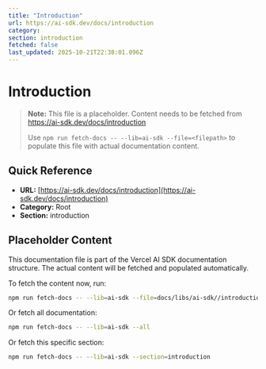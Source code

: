 ```yaml
---
title: "Introduction"
url: https://ai-sdk.dev/docs/introduction
category: 
section: introduction
fetched: false
last_updated: 2025-10-21T22:38:01.096Z
---
```


# Introduction

> **Note:** This file is a placeholder. Content needs to be fetched from https://ai-sdk.dev/docs/introduction
>
> Use `npm run fetch-docs -- --lib=ai-sdk --file=<filepath>` to populate this file with actual documentation content.

## Quick Reference

- **URL:** [https://ai-sdk.dev/docs/introduction](https://ai-sdk.dev/docs/introduction)
- **Category:** Root
- **Section:** introduction

## Placeholder Content

This documentation file is part of the Vercel AI SDK documentation structure.
The actual content will be fetched and populated automatically.

To fetch the content now, run:

```bash
npm run fetch-docs -- --lib=ai-sdk --file=docs/libs/ai-sdk//introduction.md
```

Or fetch all documentation:

```bash
npm run fetch-docs -- --lib=ai-sdk --all
```

Or fetch this specific section:

```bash
npm run fetch-docs -- --lib=ai-sdk --section=introduction
```
